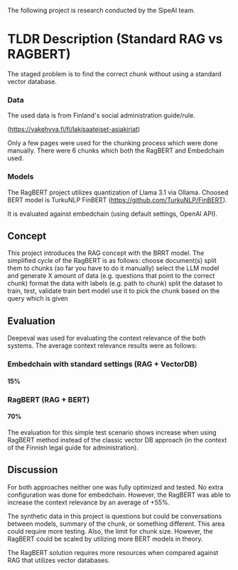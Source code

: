 The following project is research conducted by the SipeAI team.


# TLDR Description (Standard RAG vs RAGBERT)

The staged problem is to find the correct chunk without using a standard vector database.


### Data 

The used data is from Finland's social administration guide/rule. 

(https://vakehyva.fi/fi/lakisaateiset-asiakirjat)

Only a few pages were used for the chunking process which were done manually. There were 6 chunks which both the RagBERT and Embedchain used.

### Models

The RagBERT project utilizes quantization of Llama 3.1 via Ollama. Choosed BERT model is TurkuNLP FinBERT (https://github.com/TurkuNLP/FinBERT).

It is evaluated against embedchain (using default settings, OpenAI API).


## Concept

This project introduces the RAG concept with the BRRT model.
The simplified cycle of the RagBERT is as follows:
choose document(s)
split them to chunks (so far you have to do it manually)
select the LLM model and generate X amount of data (e.g. questions that point to the correct chunk)
format the data with labels (e.g. path to chunk)
split the dataset to train, test, validate
train bert model
use it to pick the chunk based on the query which is given


## Evaluation

Deepeval was used for evaluating the context relevance of the both systems. The average context relevance results were as follows:


### Embedchain with standard settings (RAG + VectorDB)

#### 15%


### RagBERT (RAG + BERT)

#### 70%

The evaluation for this simple test scenario shows increase when using RagBERT method instead of the classic vector DB approach (in the context of the Finnish legal guide for administration).

## Discussion

For both approaches neither one was fully optimized and tested. No extra configuration was done for embedchain. However, the RagBERT was able to increase the context relevance by an average of +55%.

The synthetic data in this project is questions but could be conversations between models, summary of the chunk, or something different. This area could require more testing. Also, the limit for chunk size. However, the RagBERT could be scaled by utilizing more BERT models in theory.

The RagBERT solution requires more resources when compared against RAG that utilizes vector databases.


